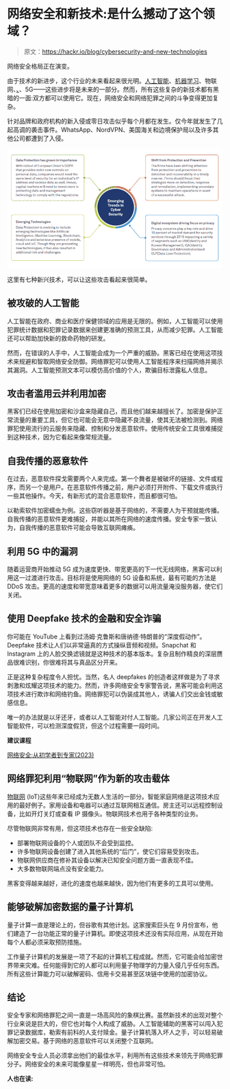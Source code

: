 # 网络安全和新技术:是什么撼动了这个领域？

> 原文：<https://hackr.io/blog/cybersecurity-and-new-technologies>

网络安全格局正在演变。

由于技术的新进步，这个行业的未来看起来很光明。[人工智能](https://hackr.io/tutorials/learn-artificial-intelligence-ai?ref=blog-post)、[机器学习](https://hackr.io/tutorials/learn-machine-learning-ml?ref=blog-post)、物联网、[、](https://hackr.io/tutorials/learn-blockchain-programming?ref=blog-post)、5G——这些进步将是未来的一部分。然而，所有这些复杂的新技术都有黑暗的一面:双方都可以使用它。现在，网络安全和网络犯罪之间的斗争变得更加复杂。

针对品牌和政府机构的新入侵或零日攻击似乎每个月都在发生。仅今年就发生了几起高调的袭击事件。WhatsApp、NordVPN、美国海关和边境保护局以及许多其他公司都遭到了入侵。

![Cybersecurity and New Technologies](img/c82adb71ab4c60dc20f02851c7252652.png)

这里有七种新兴技术，可以让这些攻击看起来很简单。

## **被攻破的人工智能**

人工智能在政府、商业和医疗保健领域的应用是无限的。例如，人工智能可以使用犯罪统计数据和犯罪记录数据来创建更准确的预测工具，从而减少犯罪。人工智能还可以帮助加快新的救命药物的研发。

然而，在错误的人手中，人工智能会成为一个严重的威胁。黑客已经在使用这项技术来规避和智取网络安全防御。网络罪犯可以使用人工智能程序来扫描网络并揭示其漏洞。人工智能预测文本可以模仿高价值的个人，欺骗目标泄露私人信息。

## **攻击者滥用云并利用加密**

黑客们已经在使用加密和沙盒来隐藏自己，而且他们越来越擅长了。加密是保护正常流量的重要工具，但它也可能会无意中隐藏不良流量，使其无法被检测到。网络罪犯使用流行的云服务来隐藏、控制和分发恶意软件。使用传统安全工具很难捕捉到这种技术，因为它看起来像常规流量。

## **自我传播的恶意软件**

在过去，恶意软件探戈需要两个人来完成。第一个舞者是被破坏的链接、文件或程序，而另一个是用户。在恶意软件传播之前，用户必须打开附件、下载文件或执行一些其他操作。今天，有新形式的混合恶意软件，而且都很可怕。

以勒索软件加密蠕虫为例。这些窃听器是基于网络的，不需要人为干预就能传播。自我传播的恶意软件更难捕捉，并能以其所在网络的速度传播。安全专家一致认为，自我传播的恶意软件可能会导致互联网瘫痪。

## **利用 5G 中的漏洞**

随着运营商开始推动 5G 成为速度更快、带宽更高的下一代无线网络，黑客可以利用这一过渡进行攻击。目标将是使用网络的 5G 设备和系统，最有可能的方法是 DDoS 攻击。更高的速度和带宽意味着更多的数据可以用流量淹没服务器，使它们关闭。

## **使用 Deepfake 技术的金融和安全诈骗**

你可能在 YouTube 上看到过汤姆·克鲁斯和唐纳德·特朗普的“深度假动作”。Deepfake 技术让人们以非常逼真的方式操纵音频和视频。Snapchat 和 Instagram 上的人脸交换滤镜就是这种技术的基本版本。复杂且制作精良的深层赝品很难识别，你很难将其与真品区分开来。

正是这种复杂程度令人担忧。当然，名人 deepfakes 的创造者这样做是为了寻求刺激和炫耀这项技术的能力。然而，许多网络安全专家警告说，黑客可能会利用这项技术进行欺诈和网络钓鱼。网络罪犯可以伪装成其他人，诱骗人们交出金钱或敏感信息。

唯一的办法就是以牙还牙，或者以人工智能对付人工智能。几家公司正在开发人工智能软件，可以检测深度假货，但这个过程需要一段时间。

**建议课程**

[网络安全:从初学者到专家(2023)](https://click.linksynergy.com/deeplink?id=jU79Zysihs4&mid=39197&murl=https%3A%2F%2Fwww.udemy.com%2Fcourse%2Fcybersecurity-from-beginner-to-expert%2F)

## **网络罪犯利用“物联网”作为新的攻击载体**

[物联网](https://hackr.io/tutorials/learn-internet-of-things-iot?ref=blog-post) (IoT)这些年来已经成为无数人生活的一部分。智能家庭网络是这项技术应用的最好例子。家用设备和电器可以通过互联网相互通信。房主还可以远程控制设备，比如开灯关灯或查看 IP 摄像头。物联网技术也用于各种类型的业务。

尽管物联网非常有用，但这项技术也存在一些安全缺陷:

*   部署物联网设备的个人或团队不会受到监控。
*   许多物联网设备创建了进入其他系统的“后门”，使它们容易受到攻击。
*   物联网供应商在修补其设备以解决已知安全问题方面一直表现不佳。
*   大多数物联网端点没有安全能力。

黑客变得越来越好，进化的速度也越来越快，因为他们有更多的工具可以使用。

## **能够破解加密数据的量子计算机**

量子计算一直是理论上的，但谷歌有其他计划。这家搜索巨头在 9 月份宣布，他们建造了一台功能正常的量子计算机。即使这项技术还没有实际应用，从现在开始每个人都必须采取预防措施。

工作量子计算机的发展是一项了不起的计算机工程成就。然而，它可能会给加密世界带来灾难。任何能得到它的人都可以利用量子物理学的力量入侵几乎任何东西。所有这些计算能力可以破解密码、信用卡交易甚至区块链中使用的加密协议。

## **结论**

安全专家和网络罪犯之间一直是一场高风险的象棋比赛。虽然新技术的出现对整个行业来说是巨大的，但它也对每个人构成了威胁。人工智能辅助的黑客可以闯入犯罪记录数据库，勒索有前科的人支付赎金。量子计算机落入坏人之手，可以轻易破解加密交易。基于网络的恶意软件可以关闭整个互联网。

网络安全专业人员必须拿出他们的最佳水平，利用所有这些技术来领先于网络犯罪分子。网络安全的未来可能像星星一样明亮，但也非常可怕。

**人也在读:**